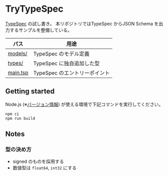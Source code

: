 # TryTypeSpec
[TypeSpec](https://typespec.io/) の試し書き。
本リポジトリではTypeSpec からJSON Schema を出力するサンプルを整備している。

パス | 用途
--- | ---
[models/](./models/) | TypeSpec のモデル定義
[types/](./types/) | TypeSpec に独自追加した型
[main.tsp](./main.tsp) | TypeSpec のエントリーポイント



## Getting started
Node.js (※[バージョン情報](./.node-version)) が使える環境で下記コマンドを実行してください。

``` shell
npm ci
npm run build
```



## Notes
### 型の決め方
* signed のものを採用する
* 数値型は `float64`, `int32` にする
